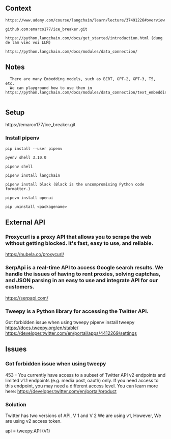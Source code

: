 ## Context
```
https://www.udemy.com/course/langchain/learn/lecture/37491226#overview

github.com:emarco177/ice_breaker.git

https://python.langchain.com/docs/get_started/introduction.html (dung de lam viec voi LLM)

https://python.langchain.com/docs/modules/data_connection/

```

## Notes

```
  There are many Embedding models, such as BERT, GPT-2, GPT-3, T5, etc.
  We can playground how to use them in https://python.langchain.com/docs/modules/data_connection/text_embedding/
  

```

## Setup

https://emarco177/ice_breaker.git

### Install pipenv
```
pip install --user pipenv

pyenv shell 3.10.0

pipenv shell 

pipenv install langchain

pipenv install black (Black is the uncompromising Python code formatter.)

pipevn install openai

pip uninstall <packagename>

```
## External API
### Proxycurl is a proxy API that allows you to scrape the web without getting blocked. It's fast, easy to use, and reliable.
https://nubela.co/proxycurl/  


### SerpApi is a real-time API to access Google search results. We handle the issues of having to rent proxies, solving captchas, and JSON parsing in an easy to use and integrate API for our customers.
https://serpapi.com/

### Tweepy is a Python library for accessing the Twitter API.
Got forbidden issue when using tweepy
pipenv install tweepy
https://docs.tweepy.org/en/stable/
https://developer.twitter.com/en/portal/apps/4412269/settings

## Issues
### Got forbidden issue when using tweepy
453 - You currently have access to a subset of Twitter API v2 endpoints and limited v1.1 endpoints (e.g. media post, oauth) only. If you need access to this endpoint, you may need a different access level. You can learn more here: https://developer.twitter.com/en/portal/product

### Solution
Twitter has two versions of API, V 1 and V 2
We are using v1, However, We are using v2 access token.

api = tweepy.API (V1)

